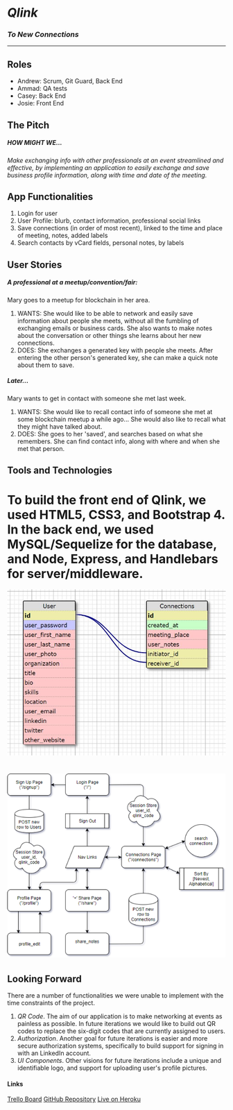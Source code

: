# _Qlink_
### *To New Connections*
------------------------------------------------------------

## Roles
* Andrew: Scrum, Git Guard, Back End
* Ammad: QA tests
* Casey: Back End
* Josie: Front End

## The Pitch
##### HOW MIGHT WE...
*Make exchanging info with other professionals at an event streamlined and effective, by implementing an application to easily exchange and save business profile information, along with time and date of the meeting.*

## App Functionalities
1. Login for user
2. User Profile: blurb, contact information, professional social links
3. Save connections (in order of most recent), linked to the time and place of meeting, notes, added labels
4. Search contacts by vCard fields, personal notes, by labels

## User Stories
##### A professional at a meetup/convention/fair:
Mary goes to a meetup for blockchain in her area.
1. WANTS: She would like to be able to network and easily save information about people she meets, without all the fumbling of exchanging emails or business cards. She also wants to make notes about the conversation or other things she learns about her new connections.
2. DOES: She exchanges a generated key with people she meets. After entering the other person's generated key, she can make a quick note about them to save.
##### Later...
Mary wants to get in contact with someone she met last week.
1. WANTS: She would like to recall contact info of someone she met at some blockchain meetup a while ago... She would also like to recall what they might have talked about.
2. DOES: She goes to her 'saved', and searches based on what she remembers. She can find contact info, along with where and when she met that person.

## Tools and Technologies
To build the front end of Qlink, we used HTML5, CSS3, and Bootstrap 4. In the back end, we used MySQL/Sequelize for the database, and Node, Express, and Handlebars for server/middleware.
=================================================================
![entity relational diagram](public/images/erd.JPG)

![page paths diagram](public/images/page_paths.png)
=================================================================

## Looking Forward
There are a number of functionalities we were unable to implement with the time constraints of the project.
1. _QR Code_. The aim of our application is to make networking at events as painless as possible. In future iterations we would like to build out QR codes to replace the six-digit codes that are currently assigned to users. 
2. _Authorization_. Another goal for future iterations is easier and more secure authorization systems, specifically to build support for signing in with an LinkedIn account.
3. _UI Components_. Other visions for future iterations include a unique and identifiable logo, and support for uploading user's profile pictures.

#### Links
[Trello Board](https://trello.com/b/2ntlhcNn/nubc-project-2)
[GitHub Repository](https://github.com/tinyherocarrot/miniature-succotash)
[Live on Heroku](https://qlinkconnect.herokuapp.com)
